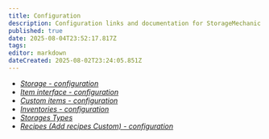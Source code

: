 ```yaml
---
title: Configuration
description: Configuration links and documentation for StorageMechanic.
published: true
date: 2025-08-04T23:52:17.817Z
tags: 
editor: markdown
dateCreated: 2025-08-02T23:24:05.851Z
---
```


<ul class="contents">
  <li>
    <a href="/storagem/config/storage-config">
      <i class="mdi mdi-treasure-chest icon-mdi"></i>
      <em>Storage - configuration</em>
    </a>
  </li>
  <li>
    <a href="/storagem/config/item-interfaces">
      <i class="mdi mdi-hammer-wrench icon-mdi"></i>
      <em>Item interface - configuration</em>
    </a>
  </li>
  <li>
    <a href="/storagem/config/custom-items">
      <i class="mdi mdi-cube-outline icon-mdi"></i>
      <em>Custom items - configuration</em>
    </a>
  </li>
  <li>
    <a href="/storagem/config/inventories-config">
      <i class="mdi mdi-toolbox icon-mdi"></i>
      <em>Inventories - configuration</em>
    </a>
  </li>
  <li>
    <a href="/storagem/config/types">
      <i class="mdi mdi-tag-outline icon-mdi"></i>
      <em>Storages Types</em>
    </a>
  </li>
  <li>
    <a href="/storagem/config/recipes">
      <i class="mdi mdi-book-open-page-variant icon-mdi"></i>
      <em>Recipes (Add recipes Custom) - configuration</em>
    </a>
  </li>
</ul>